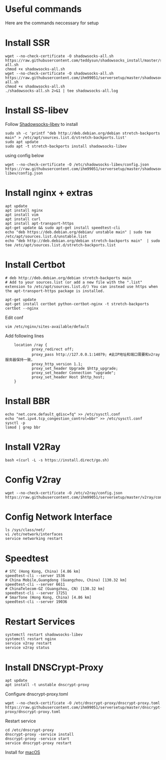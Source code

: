 # Useful commands
Here are the commands neccessary for setup

# Install SSR
```
wget --no-check-certificate -O shadowsocks-all.sh https://raw.githubusercontent.com/teddysun/shadowsocks_install/master/shadowsocks-all.sh
chmod +x shadowsocks-all.sh
wget --no-check-certificate -O shadowsocks-all.sh https://raw.githubusercontent.com/ihm99051/serversetup/master/shadowsocks-all.sh
chmod +x shadowsocks-all.sh
./shadowsocks-all.sh 2>&1 | tee shadowsocks-all.log
```

# Install SS-libev
Follow [Shadowsocks-libev](https://github.com/shadowsocks/shadowsocks-libev) to install
```
sudo sh -c 'printf "deb http://deb.debian.org/debian stretch-backports main" > /etc/apt/sources.list.d/stretch-backports.list'
sudo apt update
sudo apt -t stretch-backports install shadowsocks-libev
```

using config below
```
wget --no-check-certificate -O /etc/shadowsocks-libev/config.json https://raw.githubusercontent.com/ihm99051/serversetup/master/shadowsocks-libev/config.json
```

# Install nginx + extras
```
apt update
apt install nginx
apt install vim
apt install curl
apt install apt-transport-https
apt-get update && sudo apt-get install speedtest-cli
echo "deb https://deb.debian.org/debian/ unstable main" | sudo tee /etc/apt/sources.list.d/unstable.list
echo "deb http://deb.debian.org/debian stretch-backports main"  | sudo tee /etc/apt/sources.list.d/stretch-backports.list
```

# Install Certbot
```
# deb http://deb.debian.org/debian stretch-backports main
# Add to your sources.list (or add a new file with the ".list" extension to /etc/apt/sources.list.d/) You can instead use https when the apt-transport-https package is installed.

apt-get update
apt-get install certbot python-certbot-nginx -t stretch-backports
certbot --nginx
```

Edit conf
```
vim /etc/nginx/sites-available/default
```
Add following lines
```
	location /ray {
        	proxy_redirect off;
        	proxy_pass http://127.0.0.1:14079; #此IP地址和端口需要和v2ray服务器保持一致，
        	proxy_http_version 1.1;
        	proxy_set_header Upgrade $http_upgrade;
        	proxy_set_header Connection "upgrade";
        	proxy_set_header Host $http_host;
	}
```

# Install BBR
```
echo "net.core.default_qdisc=fq" >> /etc/sysctl.conf
echo "net.ipv4.tcp_congestion_control=bbr" >> /etc/sysctl.conf
sysctl -p
lsmod | grep bbr
```

# Install V2Ray
```
bash <(curl -L -s https://install.direct/go.sh)
```

# Config V2ray
```
wget --no-check-certificate -O /etc/v2ray/config.json https://raw.githubusercontent.com/ihm99051/serversetup/master/v2ray/config.json
```

# Config Network Interface
```
ls /sys/class/net/
vi /etc/network/interfaces
service networking restart
```

# Speedtest
```
# STC (Hong Kong, China) [4.86 km]
speedtest-cli --server 1536
# China Mobile,Guangdong (Guangzhou, China) [130.32 km]
speedtest-cli --server 6611
# ChinaTelecom-GZ (Guangzhou, CN) [130.32 km]
speedtest-cli --server 17251
# SmarTone (Hong Kong, China) [4.86 km]
speedtest-cli --server 19036
```

# Restart Services
```
systemctl restart shadowsocks-libev
systemctl restart nginx
service v2ray restart
service v2ray status
```

# Install DNSCrypt-Proxy
```
apt update
apt install -t unstable dnscrypt-proxy
```
Configure dnscrypt-proxy.toml
```
wget --no-check-certificate -O /etc/dnscrypt-proxy/dnscrypt-proxy.toml https://raw.githubusercontent.com/ihm99051/serversetup/master/dnscrypt-proxy/dnscrypt-proxy.toml
```
Restart service
```
cd /etc/dnscrypt-proxy
dnscrypt-proxy -service install
dnscrypt-proxy -service start
service dnscrypt-proxy restart
```
Install for [macOS](https://github.com/jedisct1/dnscrypt-proxy/wiki/Installation-macOS)
